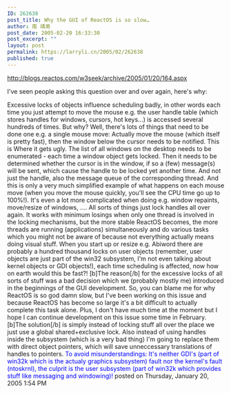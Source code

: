 ```yaml
---
ID: 262638
post_title: Why the GUI of ReactOS is so slow…
author: 南 靖男
post_date: 2005-02-20 16:33:30
post_excerpt: ""
layout: post
permalink: https://larryli.cn/2005/02/262638
published: true
---
```

<a href="http://blogs.reactos.com/w3seek/archive/2005/01/20/164.aspx">http://blogs.reactos.com/w3seek/archive/2005/01/20/164.aspx</a>

<!--more-->I've seen people asking this question over and over again, here's why:
Excessive locks of objects influence scheduling badly, in other words each time you just attempt to move the mouse e.g. the user handle table (which stores handles for windows, cursors, hot keys...) is accessed several hundreds of times. But why? Well, there's lots of things that need to be done one e.g. a single mouse move: Actually move the mouse (which itself is pretty fast), then the window below the cursor needs to be notified. This is Where&nbsp;it gets ugly. The list of all windows on the desktop needs to be enumerated - each time a window object gets locked. Then it needs to be determined whether the cursor is in the window, if so a (few) message(s) will be sent, which cause the handle to be locked yet another time. And not just the handle, also the message queue of the corresponding thread. And this is only a very much simplified example of what happens on each mouse move (when you move the mouse quickly, you'll see the CPU time go up to 100%!).
It's even a lot more complicated when doing e.g. window repaints, move/resize of windows, .... All sorts of things just lock handles all over again. It works with minimum losings when only one thread is involved in the locking mechanisms, but the more stable ReactOS becomes, the more threads are running (applications) simultaneously and do various tasks which you might not be aware of because not everything actually means doing visual stuff. When you start up or resize e.g. Abiword there are probably a hundred thousand locks on user objects (remember, user objects are just part of the win32 subsystem, I'm not even talking about kernel objects or GDI objects!), each time scheduling is affected, now how on earth would this be fast?!
[b]The reason[/b] for the excessive locks of all sorts of stuff was a bad decision which we (probably mostly me) introduced in the beginnings of the GUI development. So, you can blame me for why ReactOS is so god damn slow, but I've been working on this issue and because ReactOS has become so large it's a bit difficult to actually complete this task alone. Plus, I don't have much time at the moment but I hope I can continue development on this issue some time in February.
[b]The solution[/b] is simply instead of locking stuff all over the place we just use a global shared+exclusive lock. Also instead of using handles inside the subsystem (which is a very bad thing) I'm going to replace them with direct object pointers, which will save unneccessary translations of handles to pointers.
<font color="#0000ff">To avoid misunderstandings: It's neither GDI's (part of win32k which is the actualy graphics subsystem) fault nor the kernel's fault (ntoskrnl), the culprit is the user subsystem (part of win32k which provides stuff like messaging and windowing)!</font>
posted on Thursday, January 20, 2005 1:54 PM